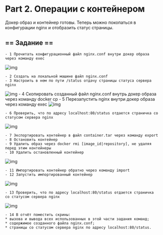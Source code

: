 # Part 2. Операции с контейнером
Докер образ и контейнер готовы. Теперь можно покопаться в конфигурации nginx и отобразить статус страницы.

## == Задание ==

	- 1 Прочитать конфигурационный файл nginx.conf внутри докер образа через команду exec
![img](/src/img/15.png)

	- 2 Создать на локальной машине файл nginx.conf
	- 3 Настроить в нем по пути /status отдачу страницы статуса сервера nginx

![img](/src/img/10.png)	
	- 4 Скопировать созданный файл nginx.conf внутрь докер образа через команду docker cp
	- 5 Перезапустить nginx внутри докер образа через команду exec
![img](/src/img/9.png)

	- 6 Проверить, что по адресу localhost:80/status отдается страничка со статусом сервера nginx
![img](/src/img/11.png)

	- 7 Экспортировать контейнер в файл container.tar через команду export
	- 8 Остановить контейнер
	- 9 Удалить образ через docker rmi [image_id|repository], не удаляя перед этим контейнеры
	- 10 Удалить остановленный контейнер
![img](/src/img/12.png)

	- 11 Импортировать контейнер обратно через команду import
	- 12 Запустить импортированный контейнер
![img](/src/img/13.png)

	- 13 Проверить, что по адресу localhost:80/status отдается страничка со статусом сервера nginx
![img](/src/img/14.png)

	- 14 В отчёт поместить скрины:
	* вызова и вывода всех использованных в этой части задания команд;
	* содержимое созданного файла nginx.conf;
	* страницы со статусом сервера nginx по адресу localhost:80/status.